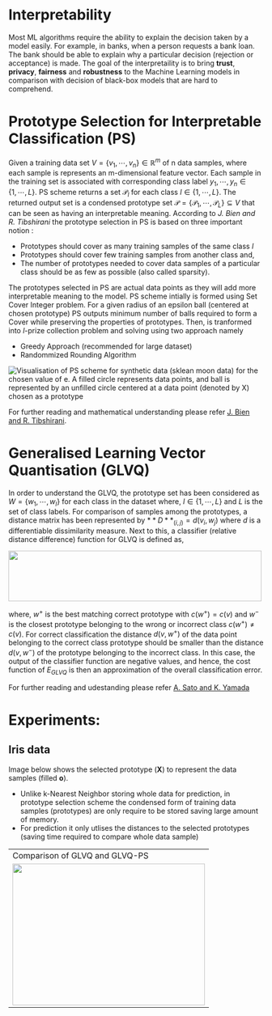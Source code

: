 # Interpretability
Most ML algorithms require the ability to explain the decision taken by a model easily. For example, in banks, when a person requests a bank loan. The bank should be able to explain why a particular decision (rejection or acceptance) is made. The goal of the interpretaility is to bring **trust**, **privacy**, **fairness** and **robustness** to the Machine Learning models in comparison with decision of black-box models that are hard to comprehend.

# Prototype Selection for Interpretable Classification (PS)
Given a training data set $V=\{v_1,\cdots,v_n\} \in \mathbb{R}^m$ of n data samples, where each sample is represents an m-dimensional feature vector. Each sample in the training set is associated with corresponding class label $y_1,\cdots,y_n \in \{1,\cdots, L\}$. PS scheme returns a set $\mathscr{P}_l$ for each class $l \in \{1,\cdots, L\}$. The returned output set is a condensed prototype set $\mathscr{P} =\{\mathscr{P}_1,\cdots,\mathscr{P}_L\} \subseteq V$ that can be seen as having an interpretable meaning. According to _J. Bien and R. Tibshirani_  the prototype selection in PS is based on three important notion :
- Prototypes should cover as many training samples of the same class $l$
- Prototypes should cover few training samples from another class and,
- The number of prototypes needed to cover data samples of a particular class should be as few as possible (also called sparsity).

The prototypes selected in PS are actual data points as they will add more interpretable meaning to the model. PS scheme intially is formed using Set Cover Integer problem. For a given radius of an epsilon ball (centered at chosen prototype) PS outputs minimum number of balls required to form a Cover while preserving the properties of prototypes. Then, is tranformed into _l_-prize collection problem and solving using two approach namely
- Greedy Approach (recommended for large dataset)
- Randommized Rounding Algorithm

![Visualisation of PS scheme for synthetic data (sklean moon data) for the chosen
value of e. A filled circle represents data points, and ball is represented by an
unfilled circle centered at a data point (denoted by X) chosen as a prototype](<img src ="https://github.com/amitk0693/Prototype_Selection/blob/6f8219150787bc4bfd964dcd30310cb61e997d97/epsilon.png" width="300" height="200">)

For further reading and mathematical understanding please refer [J. Bien and R. Tibshirani](https://arxiv.org/pdf/1202.5933.pdf).

# Generalised Learning Vector Quantisation (GLVQ)
In order to understand the GLVQ, the prototype set has been considered as  $W = \{w_1,\cdots,w_l\}$ for each class in the dataset where, $l\in \{1,\cdots,L\}$ and $L$ is the set of class labels. For comparison of samples among the prototypes, a distance matrix has been represented by $**D**_{(i,j)} = d(v_i,w_j)$ where $d$ is a differentiable dissimilarity measure. Next to this, a classifier (relative distance difference) function for GLVQ is defined as,

<img src="https://github.com/amitk0693/Prototype_Selection/blob/38ebb6b86a97a01ae6943c9210dd0c1452bed4c2/GLVQ.png" width="500" height="100">

where, $w^+$ is the best matching correct prototype with $c(w^+)=c(v)$ and $w^-$ is the closest prototype belonging to the wrong or incorrect class $c(w^+)\neq c(v)$. For correct classification the distance $d(v, w^+)$ of the data point belonging to the correct class prototype should be smaller than the distance $d(v, w^-)$ of the prototype belonging to the incorrect class. In this case, the output of the classifier function are negative values, and hence, the cost function of $E_{GLVQ}$ is then an approximation of the overall classification error. 

For further reading and udestanding please refer [A. Sato and K. Yamada](https://proceedings.neurips.cc/paper/1995/file/9c3b1830513cc3b8fc4b76635d32e692-Paper.pdf)

# Experiments:
## Iris data

Image below shows the selected prototype (**X**) to represent the data samples (filled **o**).
- Unlike k-Nearest Neighbor storing whole data for prediction, in prototype selection scheme the condensed form of training data samples (prototypes) are only require to be stored saving large amount of memory.
- For prediction it only utlises the distances to the selected prototypes (saving time required to compare whole data sample)

<table><p align="center">
  
  <tr>
    <td>Comparison of GLVQ and GLVQ-PS</td>
  </tr>
  <tr>
    <td><img src="https://github.com/amitk0693/Prototype_Selection/blob/2139abc148490df75f42f6aacfa5a602116b2cf0/Iris.png" width=380 height=280> </td>
  
  </tr>
  </p>
 </table>
